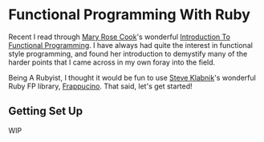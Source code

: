 # Functional Programming With Ruby
Recent I read through [Mary Rose Cook](http://www.maryrosecook.com/)'s wonderful [Introduction To Functional Programming](https://codewords.recurse.com/issues/one/an-introduction-to-functional-programming). I have always had
quite the interest in functional style programming, and found her introduction to demystify many of the harder points
that I came across in my own foray into the field. 

Being A Rubyist, I thought it would be fun to use [Steve Klabnik](http://www.github.com/steveklabnik)'s wonderful Ruby FP
library, [Frappucino](https://github.com/steveklabnik/frappuccino). That said, let's get started!

## Getting Set Up
WIP
